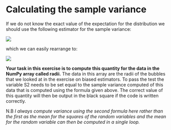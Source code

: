 # Calculating the sample variance

If we do not know the exact value of the expectation for the distribution we should use the following estimator for the sample variance:

![](https://render.githubusercontent.com/render/math?math=S^2=\frac{1}{n-1}\sum_{i=1}^{n}[X-\overline{X}]^2\qquad\textrm{where}\qquad\overline{X}=\frac{1}{n}\sum_{i=1}^{n}X_i)

which we can easily rearrange to:

![](https://render.githubusercontent.com/render/math?math=S^2=\frac{n}{n-1}\left[\left(\frac{1}{n}\sum_{i=1}^{n}X_i^2\right)^2-\overline{X}^2\right])

__Your task in this exercise is to compute this quantity for the data in the NumPy array called radii.__  The data in this array are the radii of the bubbles that we looked at in the exercise on biased estimators.  To pass the test the variable S2 needs to be set equal to the sample variance computed of this data that is computed using the formula given above.  The correct value of this quantity will then be output in the black square if the code is written correctly.

N.B _I always compute variance using the second formula here rather than the first as the mean for the squares of the random variables and the mean for the random variable can then be computed in a single loop._  
